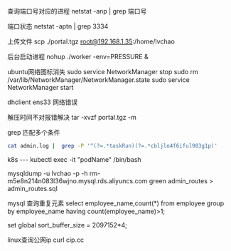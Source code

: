 查询端口号对应的进程
netstat -anp | grep 端口号

端口状态
netstat -aptn | grep 3334

上传文件
scp ./portal.tgz  root@192.168.1.35:/home/lvchao

后台启动进程
nohup ./worker -env=PRESSURE &

ubuntu网络图标消失
sudo service NetworkManager stop
sudo rm /var/lib/NetworkManager/NetworkManager.state
sudo service NetworkManager start

dhclient ens33 网络错误

解压时间不对报错解决 tar -xvzf portal.tgz -m

grep 匹配多个条件
``` bash
cat admin.log |  grep -P '^(?=.*taskRun)(?=.*cbljlo4f6iful983g1p)'
```

k8s ---
kubectl exec -it "podName" /bin/bash

mysqldump -u lvchao -p -h rm-m5e8n214n083l36wjno.mysql.rds.aliyuncs.com green admin_routes > admin_routes.sql

mysql 查询重复元素
select employee_name,count(*) from employee group by employee_name having count(employee_name)>1;

set global  sort_buffer_size = 2097152*4;

linux查询公网ip
curl cip.cc